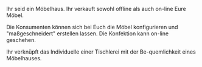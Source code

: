 Ihr seid ein Möbelhaus. Ihr verkauft sowohl offline als auch on-line Eure Möbel.

Die Konsumenten können sich bei Euch die Möbel konfigurieren und &quot;maßgeschneidert&quot; erstellen lassen. Die Konfektion kann on-line geschehen.

Ihr verknüpft das Individuelle einer Tischlerei mit der Be-quemlichkeit eines Möbelhauses.
